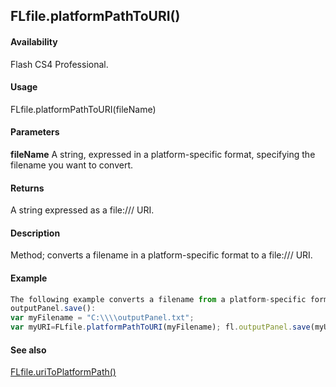 ## FLfile.platformPathToURI()

#### Availability

Flash CS4 Professional.

#### Usage

FLfile.platformPathToURI(fileName)

#### Parameters

**fileName** A string, expressed in a platform-specific format, specifying the filename you want to convert.

#### Returns

A string expressed as a file:/// URI.

#### Description

Method; converts a filename in a platform-specific format to a file:/// URI.

#### Example

```javascript
The following example converts a filename from a platform-specific format to a file:/// URI, which is passed to
outputPanel.save():
var myFilename = "C:\\\\outputPanel.txt";
var myURI=FLfile.platformPathToURI(myFilename); fl.outputPanel.save(myURI);

```
#### See also

[FLfile.uriToPlatformPath()](#!AdobeDocs/developers-animatesdk-docs/master/FLfile_object/FLfile14.md)
